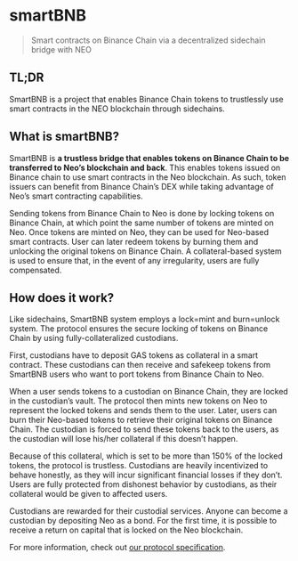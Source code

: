 # smartBNB
> Smart contracts on Binance Chain via a decentralized sidechain bridge with NEO

## TL;DR
SmartBNB is a project that enables Binance Chain tokens to trustlessly use smart contracts in the NEO blockchain through sidechains.

## What is smartBNB?
SmartBNB is **a trustless bridge that enables tokens on Binance Chain to be transferred to Neo’s blockchain and back**. This enables tokens issued on Binance chain to use smart contracts in the Neo blockchain. As such, token issuers can benefit from Binance Chain’s DEX while taking advantage of Neo’s smart contracting capabilities.

Sending tokens from Binance Chain to Neo is done by locking tokens on Binance Chain, at which point the same number of tokens are minted on Neo. Once tokens are minted on Neo, they can be used for Neo-based smart contracts. User can later redeem tokens by burning them and unlocking the original tokens on Binance Chain. A collateral-based system is used to ensure that, in the event of any irregularity, users are fully compensated.

## How does it work?
Like sidechains, SmartBNB system employs a lock=mint and burn=unlock system. The protocol ensures the secure locking of tokens on Binance Chain by using fully-collateralized custodians.

First, custodians have to deposit GAS tokens as collateral in a smart contract. These custodians can then receive and safekeep tokens from SmartBNB users who want to port tokens from Binance Chain to Neo.

When a user sends tokens to a custodian on Binance Chain, they are locked in the custodian’s vault. The protocol then mints new tokens on Neo to represent the locked tokens and sends them to the user. Later, users can burn their Neo-based tokens to retrieve their original tokens on Binance Chain. The custodian is forced to send these tokens back to the users, as the custodian will lose his/her collateral if this doesn’t happen.

Because of this collateral, which is set to be more than 150% of the locked tokens, the protocol is trustless. Custodians are heavily incentivized to behave honestly, as they will incur significant financial losses if they don’t. Users are fully protected from dishonest behavior by custodians, as their collateral would be given to affected users.

Custodians are rewarded for their custodial services. Anyone can become a custodian by depositing Neo as a bond. For the first time, it is possible to receive a return on capital that is locked on the Neo blockchain.

For more information, check out [our protocol specification](https://github.com/safudex/smartbnb/blob/master/protocol.md).
